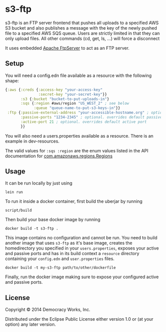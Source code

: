 # s3-ftp

s3-ftp is an FTP server frontend that pushes all uploads to a specified AWS S3 bucket and also publishes a message with the key of the newly pushed file to a specified AWS SQS queue. Users are strictly limited in that they can only upload files. All other commands (cd, get, ls, ...) will force a disconnect

It uses embedded [Apache FtpServer](http://mina.apache.org/ftpserver-project/) to act as an FTP server.


## Setup

You will need a config.edn file available as a resource with the
following shape:

```clojure
{:aws {:creds {:access-key "your-access-key"
               :secret-key "your-secret-key"}}
       :s3 {:bucket "bucket-to-put-uploads-in"}
       :sqs {:region #aws/region "US_WEST_2" ; see below
             :queue "queue-name-to-put-s3-keys-in"}}
 :ftp {:passive-external-address "your-accessible-hostname.org" ; optional. overrides using machines hostname
       :passive-ports "1234-2345" ; optional. overrides default passive ports
       :active-port 21 ; optional. overrides default active port
       }}

```

You will also need a users.properties available as a resource. There is an example in dev-resources.

The valid values for `:sqs :region` are the enum values listed in
the API documentation for [com.amazonaws.regions.Regions](http://docs.aws.amazon.com/AWSJavaSDK/latest/javadoc/com/amazonaws/regions/Regions.html)

## Usage

It can be run locally by just using 

`lein run`

To run it inside a docker container, first build the uberjar by running

`script/build`

Then build your base docker image by running 

`docker build -t s3-ftp .`

This image contains no configuration and cannot be run. You need to build another image that uses `s3-ftp` as it's base image, creates the homedirectory you specified in your `users.properties`, exposes your active and passive ports and has in its build context a `resource` directory containing your `config.edn` and `user.properties` files.

`docker build -t my-s3-ftp path/to/other/dockerfile`

Finally, run the docker image making sure to expose your configured active and passive ports.

## License

Copyright © 2014 Democracy Works, Inc.

Distributed under the Eclipse Public License either version 1.0 or (at
your option) any later version.
